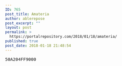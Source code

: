 ```yaml
---
ID: 765
post_title: Amateria
author: ablerepose
post_excerpt: ""
layout: post
permalink: >
  https://portalrepository.com/2018/01/18/amateria/
published: true
post_date: 2018-01-18 21:48:54
---
```

<pre>50A204FF9000</pre>